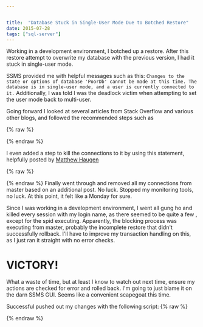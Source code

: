 ```yaml
---


title:  "Database Stuck in Single-User Mode Due to Botched Restore"
date: 2015-07-28
tags: ["sql-server"]
---
```


Working in a development environment, I botched up a restore. After this restore attempt to overwrite my database with the previous version, I had it stuck in single-user mode.

SSMS provided me with helpful messages such as this:
`Changes to the state or options of database 'PoorDb' cannot be made at this time. The database is in single-user mode, and a user is currently connected to it.`
Additionally, I was told I was the deadlock victim when attempting to set the user mode back to multi-user.

Going forward I looked at several articles from Stack Overflow and various other blogs, and followed the recommended steps such as

{% raw %}
 <script src="https://gist.github.com/sheldonhull/97c73c8ef61c84e6adbb.js"></script>
{% endraw %}

I even added a step to kill the connections to it by using this statement, helpfully posted by [Matthew Haugen](http://stackoverflow.com/questions/7197574/script-to-kill-all-connections-to-a-database-more-than-restricted-user-rollback)

{% raw %}
 <script src="https://gist.github.com/sheldonhull/252ca75b8e8ab4fe64fa.js"></script>
{% endraw %}
 Finally went through and removed all my connections from master based on an additional post. No luck. Stopped my monitoring tools, no luck. At this point, it felt like a Monday for sure.

Since I was working in a development environment, I went all gung ho and killed every session with my login name, as there seemed to be quite a few , except for the spid executing. Apparently, the blocking process was executing from master, probably the incomplete restore that didn't successfully rollback. I'll have to improve my transaction handling on this, as I just ran it straight with no error checks.

# VICTORY!
What a waste of time, but at least I know to watch out next time, ensure my actions are checked for error and rolled back.
I'm going to just blame it on the darn SSMS GUI. Seems like a convenient scapegoat this time.

Successful pushed out my changes with the following script:
{% raw %}
 <script src="https://gist.github.com/sheldonhull/a3db2c337d8e5d4f67a7.js"></script>
{% endraw %}
